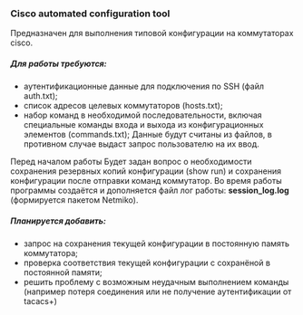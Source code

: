 ### Cisco automated configuration tool

 Предназначен для выполнения типовой конфигурации на коммутаторах cisco.
##### Для работы требуются:
 - аутентификационные данные для подключения по SSH (файл auth.txt);
 - список адресов целевых коммутаторов (hosts.txt);
 - набор команд в необходимой последовательности, включая специальные команды входа и выхода из конфигурационных элементов (commands.txt);
Данные будут считаны из файлов, в противном случае выдаст запрос пользователю на их ввод.

Перед началом работы Будет задан вопрос о необходимости сохранения резервных копий конфигурации (show run) и сохранения конфигурации после отправки команд коммутатор.
Во время работы программы создаётся и дополняется файл лог работы: **session_log.log** (формируется пакетом Netmiko).

##### Планируется добавить:
- запрос на сохранения текущей конфигурации в постоянную память коммутатора;
- проверка соответствия текущей конфигурации с сохранёной в постоянной памяти;
- решить проблему с возможным неудачным выполнением команды (например потеря соединения или не получение аутентификации от tacacs+)

